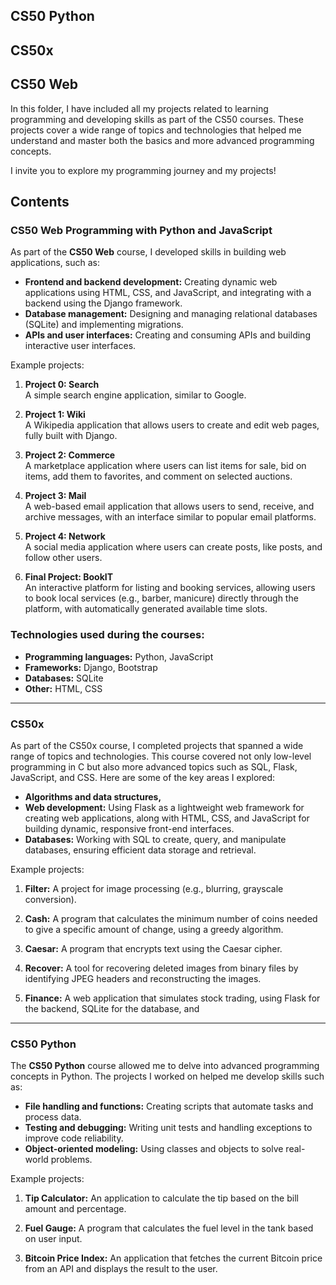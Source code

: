 ## CS50 Python  
## CS50x  
## CS50 Web  

In this folder, I have included all my projects related to learning programming and developing skills as part of the CS50 courses. These projects cover a wide range of topics and technologies that helped me understand and master both the basics and more advanced programming concepts.

I invite you to explore my programming journey and my projects!

## Contents


### CS50 Web Programming with Python and JavaScript 

As part of the **CS50 Web** course, I developed skills in building web applications, such as:

- **Frontend and backend development:** Creating dynamic web applications using HTML, CSS, and JavaScript, and integrating with a backend using the Django framework.
- **Database management:** Designing and managing relational databases (SQLite) and implementing migrations.
- **APIs and user interfaces:** Creating and consuming APIs and building interactive user interfaces.

Example projects:

1. **Project 0: Search**  
   A simple search engine application, similar to Google.
   
2. **Project 1: Wiki**  
   A Wikipedia application that allows users to create and edit web pages, fully built with Django.

3. **Project 2: Commerce**  
   A marketplace application where users can list items for sale, bid on items, add them to favorites, and comment on selected auctions.

4. **Project 3: Mail**  
   A web-based email application that allows users to send, receive, and archive messages, with an interface similar to popular email platforms.

5. **Project 4: Network**  
   A social media application where users can create posts, like posts, and follow other users.

6. **Final Project: BookIT**  
   An interactive platform for listing and booking services, allowing users to book local services (e.g., barber, manicure) directly through the platform, with automatically generated available time slots.


### Technologies used during the courses:

- **Programming languages:** Python, JavaScript
- **Frameworks:** Django, Bootstrap
- **Databases:** SQLite
- **Other:** HTML, CSS

---

### CS50x

As part of the CS50x course, I completed projects that spanned a wide range of topics and technologies. This course covered not only low-level programming in C but also more advanced topics such as SQL, Flask, JavaScript, and CSS. Here are some of the key areas I explored:

- **Algorithms and data structures,**
- **Web development:** Using Flask as a lightweight web framework for creating web applications, along with HTML, CSS, and JavaScript for building dynamic, responsive front-end interfaces.
- **Databases:** Working with SQL to create, query, and manipulate databases, ensuring efficient data storage and retrieval.

Example projects:

1. **Filter:** A project for image processing (e.g., blurring, grayscale conversion).
2. **Cash:** A program that calculates the minimum number of coins needed to give a specific amount of change, using a greedy algorithm.
3. **Caesar:** A program that encrypts text using the Caesar cipher.
4. **Recover:** A tool for recovering deleted images from binary files by identifying JPEG headers and reconstructing the images.

5. **Finance:** A web application that simulates stock trading, using Flask for the backend, SQLite for the database, and 

---

### CS50 Python

The **CS50 Python** course allowed me to delve into advanced programming concepts in Python. The projects I worked on helped me develop skills such as:

- **File handling and functions:** Creating scripts that automate tasks and process data.
- **Testing and debugging:** Writing unit tests and handling exceptions to improve code reliability.
- **Object-oriented modeling:** Using classes and objects to solve real-world problems.

Example projects:

1. **Tip Calculator:** An application to calculate the tip based on the bill amount and percentage.

2. **Fuel Gauge:** A program that calculates the fuel level in the tank based on user input.
3. **Bitcoin Price Index:** An application that fetches the current Bitcoin price from an API and displays the result to the user.

